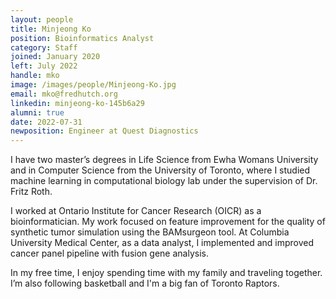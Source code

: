 ```yaml
---
layout: people
title: Minjeong Ko
position: Bioinformatics Analyst
category: Staff
joined: January 2020
left: July 2022
handle: mko
image: /images/people/Minjeong-Ko.jpg
email: mko@fredhutch.org
linkedin: minjeong-ko-145b6a29
alumni: true
date: 2022-07-31
newposition: Engineer at Quest Diagnostics
---
```


I have two master’s degrees in Life Science from Ewha Womans University and in Computer Science from the University of Toronto, where I studied machine learning in computational biology lab under the supervision of Dr. Fritz Roth. 

I worked at Ontario Institute for Cancer Research (OICR) as a bioinformatician. My work focused on feature improvement for the quality of synthetic tumor simulation using the BAMsurgeon tool. At Columbia University Medical Center, as a data analyst,  I implemented and improved cancer panel pipeline with fusion gene analysis.

In my free time, I enjoy spending time with my family and traveling together. I’m also following basketball and I'm a big fan of Toronto Raptors.

